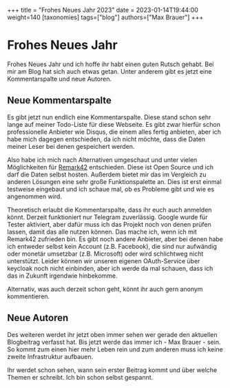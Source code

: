 +++
title = "Frohes Neues Jahr 2023"
date = 2023-01-14T19:44:00
weight=140
[taxonomies]
tags=["blog"]
authors=["Max Brauer"]
+++

# Frohes Neues Jahr

Frohes Neues Jahr und ich hoffe ihr habt einen guten Rutsch gehabt. Bei mir am Blog hat sich auch
etwas getan. Unter anderem gibt es jetzt eine Kommentarspalte und neue Autoren.

<!-- more -->

## Neue Kommentarspalte

Es gibt jetzt nun endlich eine Kommentarspalte. Diese stand schon sehr lange auf meiner Todo-Liste
für diese Webseite. Es gibt zwar hierfür schon professionelle Anbieter wie Disqus, die einem alles
fertig anbieten, aber ich habe mich dagegen entschieden, da ich nicht möchte, dass die Daten meiner
Leser bei denen gespeichert werden.

Also habe ich mich nach Alternativen umgeschaut und unter vielen Möglichkeiten für
[Remark42](https://remark42.com/) entschieden. Diese ist Open Source und ich darf die Daten selbst
hosten. Außerdem bietet mir das im Vergleich zu anderen Lösungen eine sehr große Funktionspalette
an. Dies ist erst einmal testweise eingebaut und ich schaue mal, ob es Probleme gibt und wie es
angenommen wird.

Theoretisch erlaubt die Kommentarspalte, dass ihr euch auch anmelden könnt. Derzeit funktioniert nur
Telegram zuverlässig. Google wurde für Tester aktiviert, aber dafür muss ich das Projekt noch von
denen prüfen lassen, damit das alle nutzen können. Das mache ich, wenn ich mit Remark42 zufrieden
bin. Es gibt noch andere Anbieter, aber bei denen habe ich entweder selbst kein Account (z.B.
Facebook), die sind nur aufwändig oder monetär umsetzbar (z.B. Microsoft) oder wird schlichtweg
nicht unterstützt. Leider können wir unseren eigenen OAuth-Service über keycloak noch nicht
einbinden, aber ich werde da mal schauen, dass ich das in Zukunft irgendwie hinbekomme.

Alternativ, was auch derzeit schon geht, könnt ihr auch gern anonym kommentieren.

## Neue Autoren

Des weiteren werdet ihr jetzt oben immer sehen wer gerade den aktuellen Blogbeitrag verfasst hat.
Bis jetzt werde das immer ich - Max Brauer - sein. So kommt
zum einen hier mehr Leben rein und zum anderen muss ich keine zweite Infrastruktur aufbauen.

Ihr werdet schon sehen, wann sein erster Beitrag kommt und über welche Themen er schreibt. Ich bin
schon selbst gespannt.
